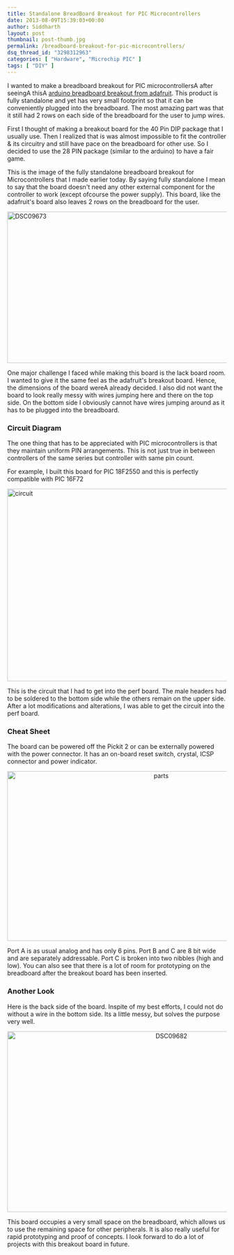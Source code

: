 ```yaml
---
title: Standalone BreadBoard Breakout for PIC Microcontrollers
date: 2013-08-09T15:39:03+00:00
author: Siddharth
layout: post
thumbnail: post-thumb.jpg
permalink: /breadboard-breakout-for-pic-microcontrollers/
dsq_thread_id: "3298312963"
categories: [ "Hardware", "Microchip PIC" ]
tags: [ "DIY" ]
---
```


I wanted to make a breadboard breakout for PIC microcontrollersA after seeingA thisA <a title="visit adafruit.com" href="http://www.adafruit.com/products/91" target="_blank">arduino breadboard breakout from adafruit</a>. This product is fully standalone and yet has very small footprint so that it can be conveniently plugged into the breadboard. The most amazing part was that it still had 2 rows on each side of the breadboard for the user to jump wires.

First I thought of making a breakout board for the 40 Pin DIP package that I usually use. Then I realized that is was almost impossible to fit the controller & its circuitry and still have pace on the breadboard for other use. So I decided to use the 28 PIN package (similar to the arduino) to have a fair game.

This is the image of the fully standalone breadboard breakout for Microcontrollers that I made earlier today. By saying fully standalone I mean to say that the board doesn't need any other external component for the controller to work (except ofcourse the power supply). This board, like the adafruit's board also leaves 2 rows on the breadboard for the user.

[<img class="aligncenter size-large wp-image-1688" alt="DSC09673" src="/images/posts/2013/08/DSC09673-1024x576.jpg" width="618" height="347" srcset="/images/posts/2013/08/DSC09673-1024x576.jpg 1024w, /images/posts/2013/08/DSC09673-300x169.jpg 300w" sizes="(max-width: 618px) 100vw, 618px" />](/images/posts/2013/08/DSC09673.jpg)

One major challenge I faced while making this board is the lack board room. I wanted to give it the same feel as the adafruit's breakout board. Hence, the dimensions of the board wereA already decided. I also did not want the board to look really messy with wires jumping here and there on the top side. On the bottom side I obviously cannot have wires jumping around as it has to be plugged into the breadboard.

### Circuit Diagram

The one thing that has to be appreciated with PIC microcontrollers is that they maintain uniform PIN arrangements. This is not just true in between controllers of the same series but controller with same pin count.

For example, I built this board for PIC 18F2550 and this is perfectly compatible with PIC 16F72

[<img class="aligncenter size-full wp-image-1692" alt="circuit" src="/images/posts/2013/08/circuit.png" width="724" height="441" srcset="/images/posts/2013/08/circuit.png 724w, /images/posts/2013/08/circuit-300x183.png 300w" sizes="(max-width: 724px) 100vw, 724px" />](/images/posts/2013/08/circuit.png)

This is the circuit that I had to get into the perf board. The male headers had to be soldered to the bottom side while the others remain on the upper side. After a lot modifications and alterations, I was able to get the circuit into the perf board.

### Cheat Sheet

The board can be powered off the Pickit 2 or can be externally powered with the power connector. It has an on-board reset switch, crystal, ICSP connector and power indicator.

<p style="text-align: center;">
  <a href="/images/posts/2013/08/parts.jpg"><img class="aligncenter  wp-image-1690" alt="parts" src="/images/posts/2013/08/parts.jpg" width="691" height="389" srcset="/images/posts/2013/08/parts.jpg 960w, /images/posts/2013/08/parts-300x169.jpg 300w" sizes="(max-width: 691px) 100vw, 691px" /></a>
</p>

<p style="text-align: left;">
  Port A is as usual analog and has only 6 pins. Port B and C are 8 bit wide and are separately addressable. Port C is broken into two nibbles (high and low). You can also see that there is a lot of room for prototyping on the breadboard after the breakout board has been inserted.
</p>

<h3 style="text-align: left;">
  Another Look
</h3>

Here is the back side of the board. Inspite of my best efforts, I could not do without a wire in the bottom side. Its a little messy, but solves the purpose very well.

<p style="text-align: center;">
  <a href="/images/posts/2013/08/DSC09682.jpg"><img class="aligncenter  wp-image-1687" alt="DSC09682" src="/images/posts/2013/08/DSC09682.jpg" width="738" height="414" srcset="/images/posts/2013/08/DSC09682.jpg 1920w, /images/posts/2013/08/DSC09682-300x169.jpg 300w, /images/posts/2013/08/DSC09682-1024x576.jpg 1024w" sizes="(max-width: 738px) 100vw, 738px" /></a>
</p>

<p style="text-align: left;">
  This board occupies a very small space on the breadboard, which allows us to use the remaining space for other peripherals. It is also really useful for rapid prototyping and proof of concepts. I look forward to do a lot of projects with this breakout board in future.
</p>